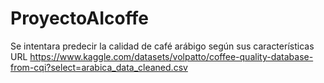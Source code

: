 # ProyectoAIcoffe
Se intentara predecir la calidad de café arábigo según sus características
URL https://www.kaggle.com/datasets/volpatto/coffee-quality-database-from-cqi?select=arabica_data_cleaned.csv
